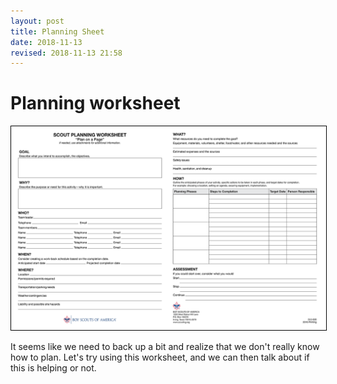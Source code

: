 ```yaml
---
layout: post
title: Planning Sheet 
date: 2018-11-13
revised: 2018-11-13 21:58 
---
```


# Planning worksheet

<a href="/files/BSA-planning-worksheet.pdf"><img src="/files/BSA-planning-worksheet.png" style="border:1px solid black;" /></a>

It seems like we need to back up a bit and realize that we don't really know how to plan. Let's try using this worksheet, and we can then talk about if this is helping or not.
